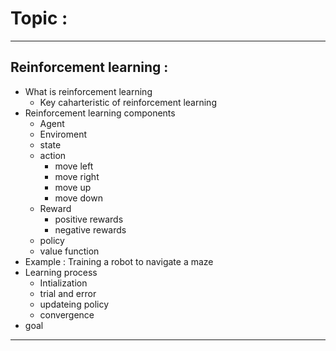# Topic : 
---
## Reinforcement learning :

- What is reinforcement learning
  - Key caharteristic of reinforcement learning
- Reinforcement learning components
  - Agent
  - Enviroment
  - state
  - action
    - move left
    - move right
    - move up
    - move down
  - Reward
    - positive rewards
    - negative rewards
  - policy
  - value function
- Example : Training a robot to navigate a maze
- Learning process
  - Intialization
  - trial and error
  - updateing policy
  - convergence
- goal
---
